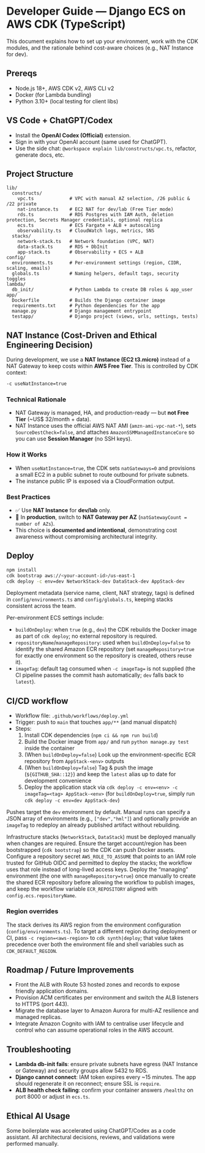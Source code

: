 # Developer Guide — Django ECS on AWS CDK (TypeScript)

This document explains how to set up your environment, work with the CDK modules, and the rationale behind cost-aware choices (e.g., NAT Instance for dev).

## Prereqs
- Node.js 18+, AWS CDK v2, AWS CLI v2
- Docker (for Lambda bundling)
- Python 3.10+ (local testing for client libs)

## VS Code + ChatGPT/Codex
- Install the **OpenAI Codex (Official)** extension.
- Sign in with your OpenAI account (same used for ChatGPT).
- Use the side chat: `@workspace explain lib/constructs/vpc.ts`, refactor, generate docs, etc.

## Project Structure
```
lib/
  constructs/
    vpc.ts             # VPC with manual AZ selection, /26 public & /22 private
    nat-instance.ts    # EC2 NAT for dev/lab (Free Tier mode)
    rds.ts             # RDS Postgres with IAM Auth, deletion protection, Secrets Manager credentials, optional replica
    ecs.ts             # ECS Fargate + ALB + autoscaling
    observability.ts   # CloudWatch logs, metrics, SNS
  stacks/
    network-stack.ts   # Network foundation (VPC, NAT)
    data-stack.ts      # RDS + DbInit
    app-stack.ts       # Observability + ECS + ALB
config/
  environments.ts      # Per-environment settings (region, CIDR, scaling, emails)
  globals.ts           # Naming helpers, default tags, security toggles
lambda/
  db_init/             # Python Lambda to create DB roles & app_user
app/
  Dockerfile           # Builds the Django container image
  requirements.txt     # Python dependencies for the app
  manage.py            # Django management entrypoint
  testapp/             # Django project (views, urls, settings, tests)
```

## NAT Instance (Cost-Driven and Ethical Engineering Decision)

During development, we use a **NAT Instance (EC2 t3.micro)** instead of a NAT Gateway to keep costs within **AWS Free Tier**. This is controlled by CDK context:
```bash
-c useNatInstance=true
```

### Technical Rationale
- NAT Gateway is managed, HA, and production-ready — but **not Free Tier** (~US$ 32/month + data).
- NAT Instance uses the official AWS NAT AMI (`amzn-ami-vpc-nat-*`), sets `SourceDestCheck=false`, and attaches `AmazonSSMManagedInstanceCore` so you can use **Session Manager** (no SSH keys).

### How it Works
- When `useNatInstance=true`, the CDK sets `natGateways=0` and provisions a small EC2 in a public subnet to route outbound for private subnets.
- The instance public IP is exposed via a CloudFormation output.

### Best Practices
- ✅ Use **NAT Instance** for **dev/lab** only.
- 🚫 In **production**, switch to **NAT Gateway per AZ** (`natGatewayCount = number of AZs`).
- This choice is **documented and intentional**, demonstrating cost awareness without compromising architectural integrity.

## Deploy
```bash
npm install
cdk bootstrap aws://<your-account-id>/us-east-1
cdk deploy -c env=dev NetworkStack-dev DataStack-dev AppStack-dev
```

Deployment metadata (service name, client, NAT strategy, tags) is defined in
`config/environments.ts` and `config/globals.ts`, keeping stacks consistent across
the team.

Per-environment ECS settings include:
- `buildOnDeploy`: when `true` (e.g., `dev`) the CDK rebuilds the Docker image as part of `cdk deploy`; no external repository is required.
- `repositoryName`/`manageRepository`: used when `buildOnDeploy=false` to identify the shared Amazon ECR repository (set `manageRepository=true` for exactly one environment so the repository is created, others reuse it).
- `imageTag`: default tag consumed when `-c imageTag=` is not supplied (the CI pipeline passes the commit hash automatically; `dev` falls back to `latest`).

## CI/CD workflow
- Workflow file: `.github/workflows/deploy.yml`
- Trigger: push to `main` that touches `app/**` (and manual dispatch)
- Steps:
  1. Install CDK dependencies (`npm ci && npm run build`)
  2. Build the Docker image from `app/` and run `python manage.py test` inside the container
  3. (When `buildOnDeploy=false`) Look up the environment-specific ECR repository from `AppStack-<env>` outputs
  4. (When `buildOnDeploy=false`) Tag & push the image (`${GITHUB_SHA::12}`) and keep the `latest` alias up to date for development convenience
  5. Deploy the application stack via `cdk deploy -c env=<env> -c imageTag=<tag> AppStack-<env>` (for `buildOnDeploy=true`, simply run `cdk deploy -c env=dev AppStack-dev`)

Pushes target the `dev` environment by default. Manual runs can specify a JSON array of environments (e.g., `["dev","hml"]`) and optionally provide an `imageTag` to redeploy an already published artifact without rebuilding.

Infrastructure stacks (`NetworkStack`, `DataStack`) must be deployed manually when changes are required. Ensure the target account/region has been bootstrapped (`cdk bootstrap`) so the CDK can push Docker assets. Configure a repository secret `AWS_ROLE_TO_ASSUME` that points to an IAM role trusted for GitHub OIDC and permitted to deploy the stacks; the workflow uses that role instead of long-lived access keys. Deploy the “managing” environment (the one with `manageRepository=true`) once manually to create the shared ECR repository before allowing the workflow to publish images, and keep the workflow variable `ECR_REPOSITORY` aligned with `config.ecs.repositoryName`.

### Region overrides
The stack derives its AWS region from the environment configuration (`config/environments.ts`). To target a different region during deployment or CI, pass `-c region=<aws-region>` to `cdk synth|deploy`; that value takes precedence over both the environment file and shell variables such as `CDK_DEFAULT_REGION`.

## Roadmap / Future Improvements
- Front the ALB with Route 53 hosted zones and records to expose friendly application domains.
- Provision ACM certificates per environment and switch the ALB listeners to HTTPS (port 443).
- Migrate the database layer to Amazon Aurora for multi-AZ resilience and managed replicas.
- Integrate Amazon Cognito with IAM to centralise user lifecycle and control who can assume operational roles in the AWS account.

## Troubleshooting
- **Lambda db-init fails**: ensure private subnets have egress (NAT Instance or Gateway) and security groups allow 5432 to RDS.
- **Django cannot connect**: IAM token expires every ~15 minutes. The app should regenerate it on reconnect; ensure SSL is `require`.
- **ALB health check failing**: confirm your container answers `/healthz` on port 8000 or adjust in `ecs.ts`.

## Ethical AI Usage
Some boilerplate was accelerated using ChatGPT/Codex as a code assistant. All architectural decisions, reviews, and validations were performed manually.

